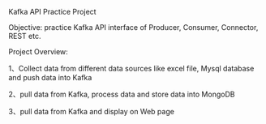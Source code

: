 
Kafka API Practice Project

Objective: practice Kafka API interface of Producer, Consumer, Connector, REST etc.

Project Overview: 

1、Collect data from different data sources like excel file, Mysql database and push data into Kafka

2、pull data from Kafka, process data and store data into MongoDB

3、pull data from Kafka and display on Web page
